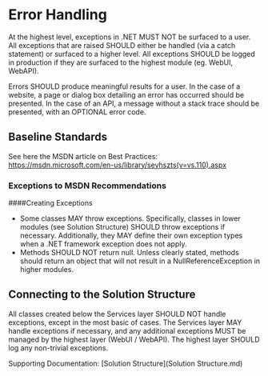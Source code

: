 Error Handling
===========================================

At the highest level, exceptions in .NET MUST NOT be surfaced to a user. All exceptions that are raised SHOULD either be handled (via a catch statement) or surfaced to a higher level. All exceptions SHOULD be logged in production if they are surfaced to the highest module (eg. WebUI, WebAPI).

Errors SHOULD produce meaningful results for a user. In the case of a website, a page or dialog box detailing an error has occurred should be presented. In the case of an API, a message without a stack trace should be presented, with an OPTIONAL error code.

Baseline Standards
-------------------------------------------
See here the MSDN article on Best Practices: https://msdn.microsoft.com/en-us/library/seyhszts(v=vs.110).aspx

### Exceptions to MSDN Recommendations
####Creating Exceptions
* Some classes MAY throw exceptions. Specifically, classes in lower modules (see Solution Structure) SHOULD throw exceptions if necessary. Additionally, they MAY define their own exception types when a .NET framework exception does not apply.
* Methods SHOULD NOT return null. Unless clearly stated, methods should return an object that will not result in a NullReferenceException in higher modules.

Connecting to the Solution Structure
-------------------------------------------
All classes created below the Services layer SHOULD NOT handle exceptions, except in the most basic of cases. The Services layer MAY handle exceptions if necessary, and any additional exceptions MUST be managed by the highest layer (WebUI / WebAPI). The highest layer SHOULD log any non-trivial exceptions.

Supporting Documentation: [Solution Structure](Solution Structure.md)
